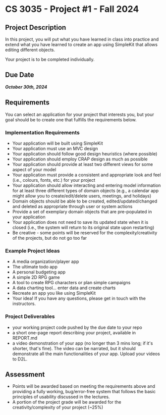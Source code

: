 # CS 3035 - Project #1 - Fall 2024

## Project Description
In this project, you will put what you have learned in class into practice and extend what you have learned to create an app using SimpleKit that allows editing different objects.

Your project is to be completed individually.

## Due Date
***October 30th, 2024***

## Requirements

You can select an application  for your project that interests you, but your goal should be to create one that fulfills the requirements below.

### Implementation Requirements

- Your application will be built using SimpleKit
- Your application must use an MVC design
- Your application should follow good design heuristics (where possible)
- Your application should employ CRAP design as much as possible
- Your application should provide at least two different views for some aspect of your model
- Your application must provide a consistent and appropriate look and feel (i.e., colours, fonts, etc.) for your project
- Your application should allow interacting and entering model information for at least three different types of domain objects (e.g., a calendar app might allow you to create/edit/delete users, meetings, and holidays)
- Domain objects should be able to be created, edited/updated/changed and deleted as appropriate through user or system actions
- Provide a set of exemplary domain objects that are pre-populated in your application
- Your application does not need to save its updated state when it is closed (i.e., the system will return to its original state upon restarting)
- Be creative - some points will be reserved for the complexity/creativity of the projects, but do not go too far

### Example Project Ideas

- A media organization/player app
- The ultimate todo app
- A personal budgeting app
- A simple 2D RPG game
- A tool to create RPG characters or plan simple campaigns
- A data charting tool... enter data and create charts
- Recreate an app you like using SimpleKit
- Your idea! If you have any questions, please get in touch with the instructors.

### Project Deliverables

- your working project code pushed by the due date to your repo
- a short one-page report describing your project, available in REPORT.md
- a video demonstration of your app (no longer than 3 mins long; if it's shorter, that's fine). The video can be narrated, but it should demonstrate all the main functionalities of your app. Upload your videos to D2L.


## Assessment

- Points will be awarded based on meeting the requirements above and providing a fully working, bug/error-free system that follows the basic principles of usability discussed in the lectures.
- A  portion of the project grade will be awarded for the creativity/complexity of your project (~25%) 
